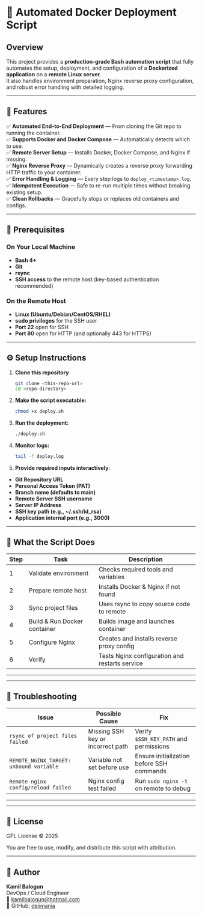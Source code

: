 # 🚀 Automated Docker Deployment Script

## Overview

This project provides a **production-grade Bash automation script** that fully automates the setup, deployment, and configuration of a **Dockerized application** on a **remote Linux server**.  
It also handles environment preparation, Nginx reverse proxy configuration, and robust error handling with detailed logging.

---

## 🧩 Features

✅ **Automated End-to-End Deployment** — From cloning the Git repo to running the container.  
✅ **Supports Docker and Docker Compose** — Automatically detects which to use.  
✅ **Remote Server Setup** — Installs Docker, Docker Compose, and Nginx if missing.  
✅ **Nginx Reverse Proxy** — Dynamically creates a reverse proxy forwarding HTTP traffic to your container.  
✅ **Error Handling & Logging** — Every step logs to `deploy_<timestamp>.log`.  
✅ **Idempotent Execution** — Safe to re-run multiple times without breaking existing setup.  
✅ **Clean Rollbacks** — Gracefully stops or replaces old containers and configs.  

---

## 🧱 Prerequisites

### On Your Local Machine
- **Bash 4+**
- **Git**
- **rsync**
- **SSH access** to the remote host (key-based authentication recommended)

### On the Remote Host
- **Linux (Ubuntu/Debian/CentOS/RHEL)**
- **sudo privileges** for the SSH user
- **Port 22** open for SSH
- **Port 80** open for HTTP (and optionally 443 for HTTPS)

---

## ⚙️ Setup Instructions

1. **Clone this repository**
   ```bash
   git clone <this-repo-url>
   cd <repo-directory>

2. **Make the script executable:**
   ```bash
   chmod +x deploy.sh
   ```

3. **Run the deployment:**
   ```bash
   ./deploy.sh
   ```

4. **Monitor logs:**
   ```bash
   tail -f deploy.log
   ```

5. **Provide required inputs interactively**:
- **Git Repository URL**
- **Personal Access Token (PAT)**
- **Branch name (defaults to main)**
- **Remote Server SSH username**
- **Server IP Address**
- **SSH key path (e.g., ~/.ssh/id_rsa)**
- **Application internal port (e.g., 3000)**


---

## 🔄 What the Script Does

| Step | Task | Description |
|------|------|-------------|
| 1 | Validate environment | Checks required tools and variables |
| 2 | Prepare remote host | Installs Docker & Nginx if not found |
| 3 | Sync project files | Uses rsync to copy source code to remote |
| 4 | Build & Run Docker container | Builds image and launches container |
| 5 | Configure Nginx | Creates and installs reverse proxy config |
| 6 | Verify | Tests Nginx configuration and restarts service |

---

---

## 🧩 Troubleshooting

| Issue | Possible Cause | Fix |
|-------|----------------|-----|
| `rsync of project files failed` | Missing SSH key or incorrect path | Verify `$SSH_KEY_PATH` and permissions |
| `REMOTE_NGINX_TARGET: unbound variable` | Variable not set before use | Ensure initialization before SSH commands |
| `Remote nginx config/reload failed` | Nginx config test failed | Run `sudo nginx -t` on remote to debug |

---


---

## 🧾 License

GPL License © 2025

You are free to use, modify, and distribute this script with attribution.

---

## 💬 Author

**Kamil Balogun**  
DevOps / Cloud Engineer  
📧 kamilbalogun@hotmail.com  
🐙 GitHub: [dejimania](https://github.com/dejimania)